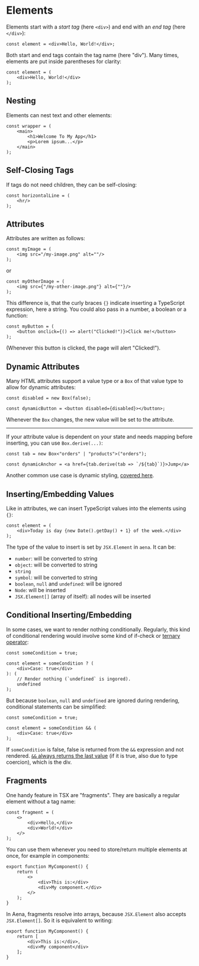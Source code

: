 # Elements

Elements start with a _start tag_ (here `<div>`) and end with an _end tag_ (here `</div>`):

```tsx
const element = <div>Hello, World!</div>;
```

Both start and end tags contain the tag name (here "div"). Many times, elements are put inside parentheses for clarity:

```tsx
const element = (
    <div>Hello, World!</div>
);
```

## Nesting

Elements can nest text and other elements:

```tsx
const wrapper = (
    <main>
        <h1>Welcome To My App</h1>
        <p>Lorem ipsum...</p>
    </main>
);
```

## Self-Closing Tags

If tags do not need children, they can be self-closing:

```tsx
const horizontalLine = (
    <hr/>
);
```

## Attributes

Attributes are written as follows:

```tsx
const myImage = (
    <img src="/my-image.png" alt=""/>
);
```

or

```tsx
const myOtherImage = (
    <img src={"/my-other-image.png"} alt={""}/>
);
```

This difference is, that the curly braces `{}` indicate inserting a TypeScript expression, here a string. You could also pass in a number, a boolean or a function:

```tsx
const myButton = (
    <button onclick={() => alert("Clicked!")}>Click me!</button>
);
```

(Whenever this button is clicked, the page will alert "Clicked!").

## Dynamic Attributes

Many HTML attributes support a value type or a `Box` of that value type to allow for dynamic attributes:

```tsx
const disabled = new Box(false);

const dynamicButton = <button disabled={disabled}></button>;
```

Whenever the `Box` changes, the new value will be set to the attribute.

---

If your attribute value is dependent on your state and needs mapping before inserting, you can use `Box.derive(...)`:

```tsx
const tab = new Box<"orders" | "products">("orders");

const dynamicAnchor = <a href={tab.derive(tab => `/${tab}`)}>Jump</a>
```

Another common use case is dynamic styling, [covered here](/docs/styling#dynamic-styling).

## Inserting/Embedding Values

Like in attributes, we can insert TypeScript values into the elements using `{}`:

```tsx
const element = (
    <div>Today is day {new Date().getDay() + 1} of the week.</div>
);
```

The type of the value to insert is set by `JSX.Element` in `aena`. It can be:

- `number`: will be converted to string
- `object`: will be converted to string
- `string`
- `symbol`: will be converted to string
- `boolean`, `null` and `undefined`: will be ignored
- `Node`: will be inserted
- `JSX.Element[]` (array of itself): all nodes will be inserted

## Conditional Inserting/Embedding

In some cases, we want to render nothing conditionally. Regularly, this kind of conditional rendering would involve some kind of if-check or [ternary operator](https://developer.mozilla.org/en-US/docs/Web/JavaScript/Reference/Operators/Conditional_operator):

```tsx
const someCondition = true;

const element = someCondition ? (
    <div>Case: true</div>
): (
    // Render nothing (`undefined` is ingored).
    undefined
);
```

But because `boolean`, `null` and `undefined` are ignored during rendering, conditional statements can be simplified:

```tsx
const someCondition = true;

const element = someCondition && (
    <div>Case: true</div>
);
```

If `someCondition` is false, false is returned from the `&&` expression and not rendered. [`&&` always returns the last value](https://developer.mozilla.org/en-US/docs/Web/JavaScript/Reference/Operators/Logical_AND) (if it is true, also due to type coercion), which is the div.

## Fragments

One handy feature in TSX are "fragments". They are basically a regular element without a tag name:

```tsx
const fragment = (
    <>
        <div>Hello,</div>
        <div>World!</div>
    </>
);
```

You can use them whenever you need to store/return multiple elements at once, for example in components:

```tsx
export function MyComponent() {
    return (
        <>
            <div>This is:</div>
            <div>My component.</div>
        </>
    );
}
```

In Aena, fragments resolve into arrays, because `JSX.Element` also accepts `JSX.Element[]`. So it is equivalent to writing:

```tsx
export function MyComponent() {
    return [
        <div>This is:</div>,
        <div>My component</div>
    ];
}
```